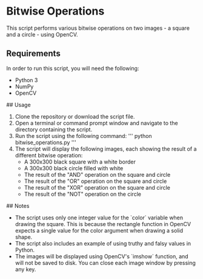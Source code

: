 # Bitwise Operations
This script performs various bitwise operations on two images - a square and a circle - using OpenCV.

## Requirements
In order to run this script, you will need the following:
<ul>
<li>Python 3</li>
<li>NumPy</li>
<li>OpenCV</li>
</ul>
## Usage
<ol>
<li>Clone the repository or download the script file.</li>

<li>Open a terminal or command prompt window and navigate to the directory containing the script.</li>

<li>Run the script using the following command:
	'''
	python bitwise_operations.py
	'''
</li>
<li>
	The script will display the following images, each showing the result of a different bitwise operation:
	<ul>
		<li>A 300x300 black square with a white border</li>
		<li>A 300x300 black circle filled with white</li>
		<li>The result of the "AND" operation on the square and circle</li>
		<li>The result of the "OR" operation on the square and circle</li>
		<li>The result of the "XOR" operation on the square and circle</li>
		<li>The result of the "NOT" operation on the circle</li>
	</ul>
</li>
</ol>
## Notes
<ul>
<li>The script uses only one integer value for the `color` variable when drawing the square. This is because the rectangle function in OpenCV expects a single value for the color argument when drawing a solid shape.
</li>
<li>The script also includes an example of using truthy and falsy values in Python.
</li>
<li>The images will be displayed using OpenCV's `imshow` function, and will not be saved to disk. You can close each image window by pressing any key.


</li>
</ul>